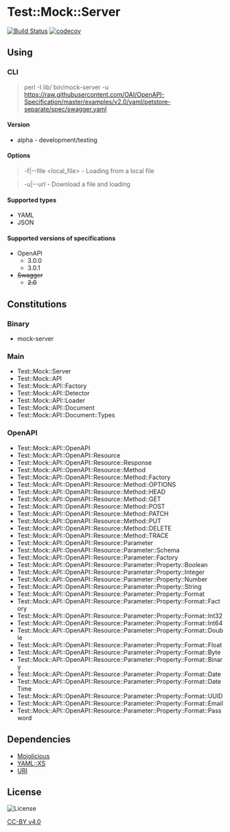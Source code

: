 # Test::Mock::Server

[![Build Status](https://travis-ci.org/xic8hix/mock-server-openapi-3.svg?branch=master)](https://travis-ci.org/xic8hix/mock-server-openapi-3)
[![codecov](https://codecov.io/gh/xic8hix/mock-server-openapi-3/branch/master/graph/badge.svg)](https://codecov.io/gh/xic8hix/mock-server-openapi-3)

## Using

### CLI

> perl -I lib/ bin/mock-server -u https://raw.githubusercontent.com/OAI/OpenAPI-Specification/master/examples/v2.0/yaml/petstore-separate/spec/swagger.yaml

#### Version

* alpha - development/testing

#### Options

> -f|--file <local_file> - Loading from a local file

> -u|--url <uri> - Download a file and loading

#### Supported types

* YAML
* JSON

#### Supported versions of specifications

* OpenAPI 
  * 3.0.0
  * 3.0.1
* ~~Swagger~~
  * ~~2.0~~

## Constitutions

### Binary

* mock-server

### Main

* Test::Mock::Server
* Test::Mock::API
* Test::Mock::API::Factory
* Test::Mock::API::Detector
* Test::Mock::API::Loader
* Test::Mock::API::Document
* Test::Mock::API::Document::Types

### OpenAPI

* Test::Mock::API::OpenAPI
* Test::Mock::API::OpenAPI::Resource
* Test::Mock::API::OpenAPI::Resource::Response
* Test::Mock::API::OpenAPI::Resource::Method
* Test::Mock::API::OpenAPI::Resource::Method::Factory
* Test::Mock::API::OpenAPI::Resource::Method::OPTIONS
* Test::Mock::API::OpenAPI::Resource::Method::HEAD
* Test::Mock::API::OpenAPI::Resource::Method::GET
* Test::Mock::API::OpenAPI::Resource::Method::POST
* Test::Mock::API::OpenAPI::Resource::Method::PATCH
* Test::Mock::API::OpenAPI::Resource::Method::PUT
* Test::Mock::API::OpenAPI::Resource::Method::DELETE
* Test::Mock::API::OpenAPI::Resource::Method::TRACE
* Test::Mock::API::OpenAPI::Resource::Parameter
* Test::Mock::API::OpenAPI::Resource::Parameter::Schema
* Test::Mock::API::OpenAPI::Resource::Parameter::Factory
* Test::Mock::API::OpenAPI::Resource::Parameter::Property::Boolean
* Test::Mock::API::OpenAPI::Resource::Parameter::Property::Integer
* Test::Mock::API::OpenAPI::Resource::Parameter::Property::Number
* Test::Mock::API::OpenAPI::Resource::Parameter::Property::String
* Test::Mock::API::OpenAPI::Resource::Parameter::Property::Format
* Test::Mock::API::OpenAPI::Resource::Parameter::Property::Format::Factory
* Test::Mock::API::OpenAPI::Resource::Parameter::Property::Format::Int32
* Test::Mock::API::OpenAPI::Resource::Parameter::Property::Format::Int64
* Test::Mock::API::OpenAPI::Resource::Parameter::Property::Format::Double
* Test::Mock::API::OpenAPI::Resource::Parameter::Property::Format::Float
* Test::Mock::API::OpenAPI::Resource::Parameter::Property::Format::Byte
* Test::Mock::API::OpenAPI::Resource::Parameter::Property::Format::Binary
* Test::Mock::API::OpenAPI::Resource::Parameter::Property::Format::Date
* Test::Mock::API::OpenAPI::Resource::Parameter::Property::Format::DateTime
* Test::Mock::API::OpenAPI::Resource::Parameter::Property::Format::UUID
* Test::Mock::API::OpenAPI::Resource::Parameter::Property::Format::Email
* Test::Mock::API::OpenAPI::Resource::Parameter::Property::Format::Password

## Dependencies

* [Mojolicious](https://metacpan.org/pod/Mojolicious)
* [YAML::XS](https://metacpan.org/pod/distribution/YAML-LibYAML/lib/YAML/XS.pod)
* [URI](https://metacpan.org/pod/URI)

## License

![License](https://licensebuttons.net/l/by/4.0/88x31.png "CC-BY v4.0")

[CC-BY v4.0](https://creativecommons.org/licenses/by/4.0/)
